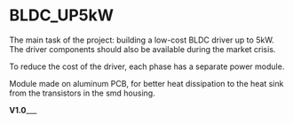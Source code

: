 # BLDC_UP5kW

The main task of the project: building a low-cost BLDC driver up to 5kW. The driver components should also be available during the market crisis.

To reduce the cost of the driver, each phase has a separate power module.

Module made on aluminum PCB, for better heat dissipation to the heat sink from the transistors in the smd housing.

__________________________V1.0_____________________________
